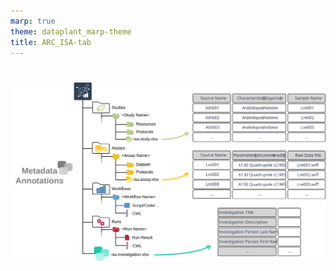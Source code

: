 ```yaml
---
marp: true
theme: dataplant_marp-theme
title: ARC_ISA-tab
---
```


# 

![w:1100](./../../img/ISAmodel_ARC01_img02.svg)
